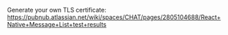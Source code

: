 Generate your own TLS certificate: https://pubnub.atlassian.net/wiki/spaces/CHAT/pages/2805104688/React+Native+Message+List+test+results